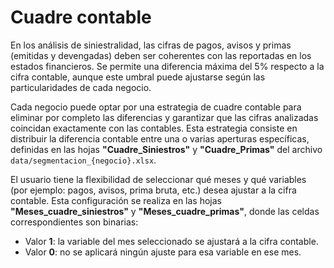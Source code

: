 # Cuadre contable

En los análisis de siniestralidad, las cifras de pagos, avisos y primas (emitidas y devengadas) deben ser coherentes con las reportadas en los estados financieros. Se permite una diferencia máxima del 5% respecto a la cifra contable, aunque este umbral puede ajustarse según las particularidades de cada negocio.

Cada negocio puede optar por una estrategia de cuadre contable para eliminar por completo las diferencias y garantizar que las cifras analizadas coincidan exactamente con las contables. Esta estrategia consiste en distribuir la diferencia contable entre una o varias aperturas específicas, definidas en las hojas **"Cuadre_Siniestros"** y **"Cuadre_Primas"** del archivo `data/segmentacion_{negocio}.xlsx`.

El usuario tiene la flexibilidad de seleccionar qué meses y qué variables (por ejemplo: pagos, avisos, prima bruta, etc.) desea ajustar a la cifra contable. Esta configuración se realiza en las hojas **"Meses_cuadre_siniestros"** y **"Meses_cuadre_primas"**, donde las celdas correspondientes son binarias:

- Valor **1**: la variable del mes seleccionado se ajustará a la cifra contable.
- Valor **0**: no se aplicará ningún ajuste para esa variable en ese mes.
